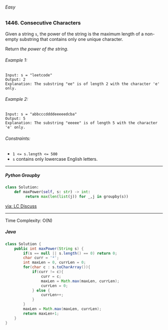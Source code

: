 ###### Easy

### 1446. Consecutive Characters

Given a string `s`, the power of the string is the maximum length of a non-empty substring that contains only one unique character.  

Return _the power of the string._

###### Example 1:
```
Input: s = "leetcode"
Output: 2
Explanation: The substring "ee" is of length 2 with the character 'e' only.
```

###### Example 2:
```
Input: s = "abbcccddddeeeeedcba"
Output: 5
Explanation: The substring "eeeee" is of length 5 with the character 'e' only.
```

###### Constraints:
- `1 <= s.length <= 500`
- `s` contains only lowercase English letters.


***

##### Python Groupby

```python
class Solution:
    def maxPower(self, s: str) -> int:
         return max(len(list(j)) for _,j in groupby(s))
```
[via: LC Discuss](https://leetcode.com/problems/consecutive-characters/discuss/921642/Python-Oneliner-using-groupby-explained)

***


Time Complexity: O(N)

##### Java
```java
class Solution {
    public int maxPower(String s) {
        if(s == null || s.length() == 0) return 0;
        char curr = '*';
        int maxLen = 0, currLen = 0;
        for(char c : s.toCharArray()){
            if(curr != c){
                curr = c;
                maxLen = Math.max(maxLen, currLen);
                currLen = 0;
            } else {
                currLen++;
            }
        }
        maxLen = Math.max(maxLen, currLen);
        return maxLen+1;
    }
}
```
